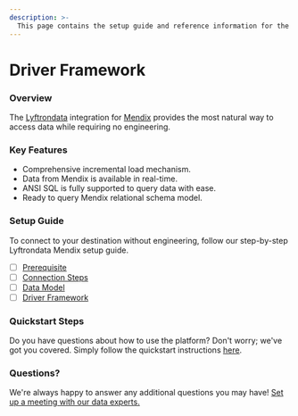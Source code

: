 ```yaml
---
description: >-
  This page contains the setup guide and reference information for the Mendix source connector.
---
```


# Driver Framework

### Overview

The [Lyftrondata](https://www.lyftrondata.com/) integration for [Mendix](None) provides the most natural way to access data while requiring no engineering.

### Key Features

* Comprehensive incremental load mechanism.
* Data from Mendix is available in real-time.&#x20;
* ANSI SQL is fully supported to query data with ease.
* Ready to query Mendix relational schema model.

### Setup Guide

To connect to your destination without engineering, follow our step-by-step Lyftrondata Mendix setup guide.

* [ ] [Prerequisite](../prerequisite.md)
* [ ] [Connection Steps](../connection-steps.md)
* [ ] [Data Model](../data-model/erd.md)
* [ ] [Driver Framework](../driver-framework/)

### Quickstart Steps

Do you have questions about how to use the platform? Don't worry; we've got you covered. Simply follow the quickstart instructions [here](../driver-framework/README.md).

### Questions? <a href="#questions" id="questions"></a>

We're always happy to answer any additional questions you may have! [Set up a meeting with our data experts.](https://www.lyftrondata.com/book-a-meeting/)


